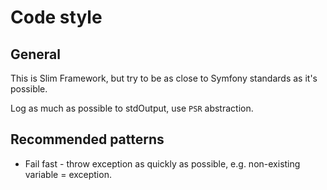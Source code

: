 # Code style

## General

This is Slim Framework, but try to be as close to Symfony standards as it's possible.

Log as much as possible to stdOutput, use `PSR` abstraction.

## Recommended patterns

- Fail fast - throw exception as quickly as possible, e.g. non-existing variable = exception.
